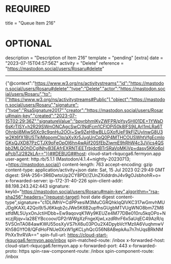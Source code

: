 
# REQUIRED
title = "Queue Item 216"
# OPTIONAL
description = "Description of Item 216"
template = "pending"
[extra]
date = "2023-07-15T04:57:56Z"
activity = "Delete"
reference = "https://mastodon.social/users/Rosaru#delete"

---
{"@context":"https://www.w3.org/ns/activitystreams","id":"https://mastodon.social/users/Rosaru#delete","type":"Delete","actor":"https://mastodon.social/users/Rosaru","to":["https://www.w3.org/ns/activitystreams#Public"],"object":"https://mastodon.social/users/Rosaru","signature":{"type":"RsaSignature2017","creator":"https://mastodon.social/users/Rosaru#main-key","created":"2023-07-15T02:29:36Z","signatureValue":"bpyrbhmlKyZWFPR/pYsy5HI01DE+1YWaD6sKrTISY+h2R29SWmONCAgcSwCi1NdFcm1CFlOPi50k8lFS9jLArl1mLRa6TOhnbii8MiwS6Xc9c9qnHu2OOj+Sw9ZeH8wBLLGXofUeF9kFlZUyInwG8U3w2Kt6fX1BUSTkjMgpomCIp/aXvXr5JugUnCpQ0P4MTHCOUSWhtVfgEcmloGKsQJXD87PzCTJX9oFeOpOl6hn4wAjif20SfEbZjwmE9hRhW4c3JVjcs4QSbb2MLQOhDCglNhyB3EAfrEXRNTiEETrbjdctBTrSRaVoMKiVp+dasy5KKo6plaPcbTJ/282kLA=="}}##DEBUG##host: cloud-start-rkqucga6.fermyon.app
user-agent: http.rb/5.1.1 (Mastodon/4.1.4+nightly-20230713; +https://mastodon.social/)
content-length: 763
accept-encoding: gzip
content-type: application/activity+json
date: Sat, 15 Jul 2023 02:29:49 GMT
digest: SHA-256=3R6DwtoUp2CY8PD//ZUnZXiddrdnJ4v9gOJsbhohR+o=
x-forwarded-server: ip-172-31-40-226
spin-client-addr: 88.198.243.242:443
signature: keyId="https://mastodon.social/users/Rosaru#main-key",algorithm="rsa-sha256",headers="(request-target) host date digest content-type",signature="c1DLiMhV+CdPPxesiM3MuCGRQhkIqQIVKC317wGmvhMUJDgIKAXL42Qol9/5J6Kkqb2cJWe5K6B2upfhsGUgbMTVUgWNO8bm7ZM8stfdML5UyxOnJctiHDbb+Ew9aqovqK1Wy9KEUZe4M77DBe010ru5kqOPo+NxczjRjqv+la28EYBccoov/GP2rWWgXzFngeXjwLxzdRhrF6x5aUqEC49AzR/q5VSOnTA084awKWU55osXyVS7hX6u03POu2X4DpybVcYMzlIA6VuqhmwVKh58GYfO8/QFdHoFNUe0XxW1gKCLyhQcG56N8ABepkAu7n7nUqsBRkNMPhXx1hrRVA=="
spin-full-url: https://cloud-start-rkqucga6.fermyon.app/inbox
spin-matched-route: /inbox
x-forwarded-host: cloud-start-rkqucga6.fermyon.app
x-forwarded-port: 443
x-forwarded-proto: https
spin-raw-component-route: /inbox
spin-component-route: /inbox

